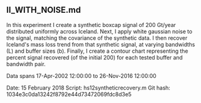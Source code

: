 ## II_WITH_NOISE.md

In this experiment I create a synthetic boxcap signal of 200 Gt/year distributed uniformly across Iceland.  Next, I apply white gaussian noise to the signal, matching the covariance of the synthetic data.  I then recover Iceland's mass loss trend from that synthetic signal, at varying bandwidths (L) and buffer sizes (b).  Finally, I create a contour chart representing the percent signal recovered (of the initial 200) for each tested buffer and bandwidth pair.

Data spans 17-Apr-2002 12:00:00 to 26-Nov-2016 12:00:00

Date: 15 February 2018
Script: hs12syntheticrecovery.m
Git hash: 1034e3c0da13242f8792e44d73472069fdc8d3e5
